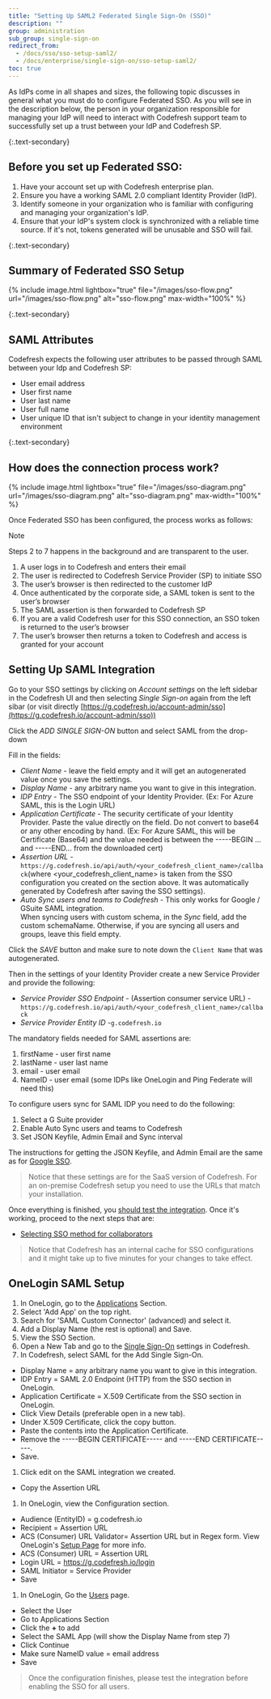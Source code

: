 ```yaml
---
title: "Setting Up SAML2 Federated Single Sign-On (SSO)"
description: ""
group: administration
sub_group: single-sign-on
redirect_from:
  - /docs/sso/sso-setup-saml2/
  - /docs/enterprise/single-sign-on/sso-setup-saml2/
toc: true
---
```


  As IdPs come in all shapes and sizes, the following topic discusses in general what you must do to configure Federated SSO. 
  As you will see in the description below, the person in your organization responsible for managing your IdP will need to interact with Codefresh support team to successfully set up a trust between your IdP and Codefresh SP.

{:.text-secondary}
## Before you set up Federated SSO:
  1. Have your account set up with Codefresh enterprise plan.
  2. Ensure you have a working SAML 2.0 compliant Identity Provider (IdP).
  3. Identify someone in your organization who is familiar with configuring and managing your organization's IdP.
  4. Ensure that your IdP's system clock is synchronized with a reliable time source. If it's not, tokens generated will be unusable and SSO will fail.

{:.text-secondary}
## Summary of Federated SSO Setup

{% include image.html
  lightbox="true"
  file="/images/sso-flow.png"
  url="/images/sso-flow.png"
  alt="sso-flow.png"
  max-width="100%"
%}

{:.text-secondary}
## SAML Attributes

Codefresh expects the following user attributes to be passed through SAML between your Idp and Codefresh SP:
  - User email address
  - User first name
  - User last name
  - User full name
  - User unique ID that isn't subject to change in your identity management environment

{:.text-secondary}
## How does the connection process work?

  {% include image.html
lightbox="true"
file="/images/sso-diagram.png"
url="/images/sso-diagram.png"
alt="sso-diagram.png"
max-width="100%"
  %}

Once Federated SSO has been configured, the process works as follows:

<div class="bd-callout bd-callout-info" markdown="1">
  Note

  Steps 2 to 7 happens in the background and are transparent to the user.
</div>

1. A user logs in to Codefresh and enters their email
2. The user is redirected to Codefresh Service Provider (SP) to initiate SSO
3. The user’s browser is then redirected to the customer IdP
4. Once authenticated by the corporate side, a SAML token is sent to the user’s browser
5. The SAML assertion is then forwarded to Codefresh SP
6. If you are a valid Codefresh user for this SSO connection, an SSO token is returned to the user’s browser
7. The user’s browser then returns a token to Codefresh and access is granted for your account

## Setting Up SAML Integration

Go to your SSO settings by clicking on *Account settings* on the left sidebar in the Codefresh UI and then selecting *Single Sign-on* again from the left sibar (or visit directly [https://g.codefresh.io/account-admin/sso](https://g.codefresh.io/account-admin/sso))

Click the *ADD SINGLE SIGN-ON* button and select SAML from the drop-down

Fill in the fields:

* *Client Name* - leave the field empty and it will get an autogenerated value once you save the settings.
* *Display Name* - any arbitrary name you want to give in this integration.
* *IDP Entry* - The SSO endpoint of your Identity Provider. (Ex: For Azure SAML, this is the Login URL)
* *Application Certificate* - The security certificate of your Identity Provider. Paste the value directly on the field. Do not convert to base64 or any other encoding by hand. (Ex: For Azure SAML, this will be Certificate (Base64) and the value needed is between the -----BEGIN ... and -----END... from the downloaded cert)
* *Assertion URL* - `https://g.codefresh.io/api/auth/<your_codefresh_client_name>/callback​` (where ​<your_codefresh_client_name>​ is taken from the SSO configuration you created on the section above. It was automatically generated by Codefresh after saving the SSO settings).
* *Auto Sync users and teams to Codefresh* - This only works for Google / GSuite SAML integration.  
  When syncing users with custom schema, in the *Sync* field, add the custom schemaName. Otherwise, if you are syncing all users and groups, leave this field empty.
  

Click the *SAVE* button and make sure to note down the `Client Name` that was autogenerated.


Then in the settings of your Identity Provider create a new Service Provider and provide the following:

* *Service Provider SSO Endpoint* - (Assertion consumer service URL) - `https://g.codefresh.io/api/auth/<your_codefresh_client_name>/callback`
* *Service Provider Entity ID* -  ​`g.codefresh.io`

The mandatory fields needed for SAML assertions are:

1. firstName - user first name
1. lastName - user last name
1. email - user email
1. NameID - user email (some IDPs like OneLogin and Ping Federate will need this)

To configure users sync for SAML IDP you need to do the following:

1. Select a G Suite provider
1. Enable Auto Sync users and teams to Codefresh
1. Set JSON Keyfile, Admin Email and Sync interval

The instructions for getting the JSON Keyfile, and Admin Email are the same as for [Google SSO](https://codefresh.io/docs/docs/administration/single-sign-on/sso-google/#synchronize-teams-with-the-codefresh-cli).

>Notice that these settings are for the SaaS version of Codefresh. For an on-premise Codefresh setup you need to use the URLs that match your installation.

Once everything is finished, you [should test the integration]({{site.baseurl}}/docs/administration/single-sign-on/sso-setup-oauth2/#testing-your-identity-provider). Once it's working, proceed to the next steps that are:

* [Selecting SSO method for collaborators]({{site.baseurl}}/docs/administration/single-sign-on/sso-setup-oauth2/#selecting-sso-method-for-collaborators)

>Notice that Codefresh has an internal cache for SSO configurations and it might take up to five minutes for your changes to take effect.

## OneLogin SAML Setup

1. In OneLogin, go to the [Applications](https://cfsupport.onelogin.com/apps) Section.
1. Select 'Add App' on the top right.
1. Search for 'SAML Custom Connector' (advanced) and select it.
1. Add a Display Name (the rest is optional) and Save.
1. View the SSO Section.
1. Open a New Tab and go to the [Single Sign-On](https://g.codefresh.io/account-admin/sso) settings in Codefresh.
1. In Codefresh, select SAML for the Add Single Sign-On. 
  * Display Name = any arbitrary name you want to give in this integration.
  * IDP Entry = SAML 2.0 Endpoint (HTTP) from the SSO section in OneLogin. 
  * Application Certificate = X.509 Certificate from the SSO section in OneLogin. 
  * Click View Details (preferable open in a new tab).
  * Under X.509 Certificate, click the copy button.
  * Paste the contents into the Application Certificate.
  * Remove the -----BEGIN CERTIFICATE----- and -----END CERTIFICATE-----.
  * Save.
1. Click edit on the SAML integration we created. 
  * Copy the Assertion URL
1. In OneLogin, view the Configuration section. 
  * Audience (EntityID) = g.codefresh.io
  * Recipient = Assertion URL
  * ACS (Consumer) URL Validator= Assertion URL but in Regex form. View OneLogin's [Setup Page](https://onelogin.service-now.com/support?id=kb_article&sys_id=c89fefdadb2310503de43e043996195a&kb_category=93e869b0db185340d5505eea4b961934) for more info.
  * ACS (Consumer) URL = Assertion URL
  * Login URL = https://g.codefresh.io/login
  * SAML Initiator = Service Provider
  * Save
1. In OneLogin, Go the [Users](https://cfsupport.onelogin.com/users) page.
  * Select the User
  * Go to Applications Section
  * Click the **+** to add
  * Select the SAML App (will show the Display Name from step 7)
  * Click Continue
  * Make sure NameID value = email address
  * Save

> Once the configuration finishes, please test the integration before enabling the SSO for all users.

   
   
 

  
